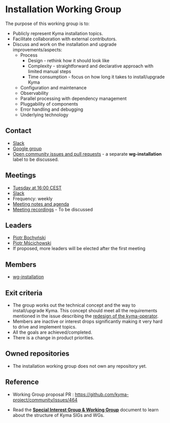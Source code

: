 #  Installation Working Group

The purpose of this working group is to:
* Publicly represent Kyma installation topics.
* Facilitate collaboration with external contributors.
* Discuss and work on the installation and upgrade improvements/aspects:
	* Process 
		* Design - rethink how it should look like
		* Complexity - straightforward and declarative approach with limited manual steps
		* Time consumption - focus on how long it takes to install/upgrade Kyma
	* Configuration and maintenance 
	* Observability 
	* Parallel processing with dependency management	
	* Pluggability of components
	* Error handling and debugging
	* Underlying technology

## Contact

* [Slack](https://kyma-community.slack.com/archives/CD2HJ0E78)
* [Google group](https://groups.google.com/forum/#!forum/kyma-sig-core)
* [Open community issues and pull requests](https://github.com/kyma-project/community/labels/area%2Finstallation) - a separate **wg-installation** label to be discussed.

## Meetings

* [Tuesday at 16:00 CEST](https://calendar.google.com/calendar/ical/3abtp9lh0mn3iiov5772jftccc%40group.calendar.google.com/public/basic.ics)
* [Slack](https://kyma-community.slack.com/messages/CD2HJ0E78)
* Frequency: weekly 
* [Meeting notes and agenda](https://docs.google.com/document/d/19lM_wDLXRV-8rQQ7ZxFtasr6kgGRCwUm0kJaAK3NNik)
* [Meeting recordings]() - To be discussed

## Leaders

* [Piotr Bochyński](https://github.com/pbochynski)
* [Piotr Mścichowski](https://github.com/piotrmsc)
* If proposed, more leaders will be elected after the first meeting

## Members

* [wg-installation](https://github.com/orgs/kyma-project/teams/wg-installation)

## Exit criteria

* The group works out the technical concept and the way to install/upgrade Kyma. This concept should meet all the requirements mentioned in the issue describing the [redesign of the kyma-operator](https://github.com/kyma-project/kyma/issues/8664).
* Members are inactive or interest drops significantly making it very hard to drive and implement topics.
* All the goals are achieved/completed.
* There is a change in product priorities.

## Owned repositories

* The installation working group does not own any repository yet.

## Reference

* Working Group proposal PR : https://github.com/kyma-project/community/issues/464

* Read the [**Special Interest Group & Working Group**](../../../docs/04-collaboration/01-sig-and-wg.md) document to learn about the structure of Kyma SIGs and WGs.
